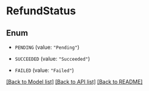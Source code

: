 # RefundStatus

## Enum


* `PENDING` (value: `"Pending"`)

* `SUCCEEDED` (value: `"Succeeded"`)

* `FAILED` (value: `"Failed"`)


[[Back to Model list]](../README.md#documentation-for-models) [[Back to API list]](../README.md#documentation-for-api-endpoints) [[Back to README]](../README.md)


